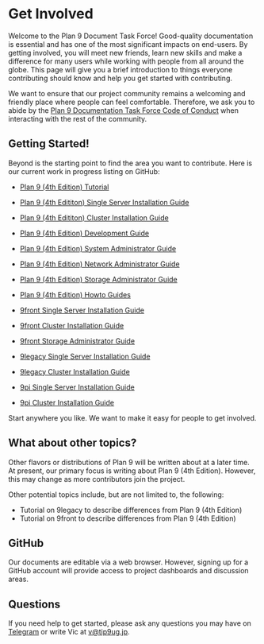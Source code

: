 Get Involved
============

Welcome to the Plan 9 Document Task Force! Good-quality documentation is essential and has one of the most significant impacts on end-users. By getting involved, you will meet new friends, learn new skills and make a difference for many users while working with people from all around the globe. This page will give you a brief introduction to things everyone contributing should know and help you get started with contributing. 

We want to ensure that our project community remains a welcoming and friendly place where people can feel comfortable. Therefore, we ask you to abide by the [Plan 9 Documentation Task Force Code of Conduct](../CoC.md) when interacting with the rest of the community.

## Getting Started!
Beyond is the starting point to find the area you want to contribute. Here is our current work in progress listing on GitHub:

 - [Plan 9 (4th Edition) Tutorial](https://github.com/tip9ug/plan9-4th-edition-tutorial) 
 - [Plan 9 (4th Edititon) Single Server Installation Guide](https://github.com/tip9ug/plan9-4th-edition-single-server-installation-guide)
 - [Plan 9 (4th Edititon) Cluster Installation Guide](https://github.com/tip9ug/plan9-4th-edition-cluster-installation-guide)
 - [Plan 9 (4th Edition) Development Guide](https://github.com/tip9ug/plan9-4th-edition-development-guide)
 - [Plan 9 (4th Edition) System Administrator Guide](https://github.com/tip9ug/plan9-4th-edition-system-administration-guide)
 - [Plan 9 (4th Edition) Network Administrator Guide](https://github.com/tip9ug/plan9-4th-edition-network-administration-guide)
 - [Plan 9 (4th Edition) Storage Administrator Guide](https://github.com/tip9ug/plan9-4th-edition-storage-administration-guide)
 - [Plan 9 (4th Edition) Howto Guides](https://github.com/tip9ug/plan9-4th-edition-howto-guides)

 - [9front Single Server Installation Guide](https://github.com/tip9ug/9front-single-server-installation-guide)
 - [9front Cluster Installation Guide](https://github.com/tip9ug/9front-cluster-installation-guide)
 - [9front Storage Administrator Guide](https://github.com/tip9ug/9front-storage-administration-guide)

 - [9legacy Single Server Installation Guide](https://github.com/tip9ug/9legacy-single-server-installation-guide)
 - [9legacy Cluster Installation Guide](https://github.com/tip9ug/9legacy-cluster-installation-guide)

 - [9pi Single Server Installation Guide](https://github.com/tip9ug/9pi-single-server-installation-guide)
 - [9pi Cluster Installation Guide](https://github.com/tip9ug/9pi-cluster-installation-guide)

Start anywhere you like. We want to make it easy for people to get involved. 

## What about other topics?
Other flavors or distributions of Plan 9 will be written about at a later time. At present, our primary focus is writing about Plan 9 (4th Edition). However, this may change as more contributors join the project.

Other potential topics include, but are not limited to, the following:

 - Tutorial on 9legacy to describe differences from Plan 9 (4th Edition)
 - Tutorial on 9front to describe differences from Plan 9 (4th Edition)

## GitHub
Our documents are editable via a web browser. However, signing up for a GitHub account will provide access to project dashboards and discussion areas. 

## Questions
If you need help to get started, please ask any questions you may have on [Telegram](https://t.me/tip9ug) or write Vic at v@tip9ug.jp.
